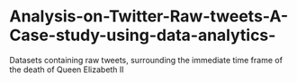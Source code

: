 # Analysis-on-Twitter-Raw-tweets-A-Case-study-using-data-analytics-
Datasets containing raw tweets, surrounding the immediate time frame of the death of Queen Elizabeth II

